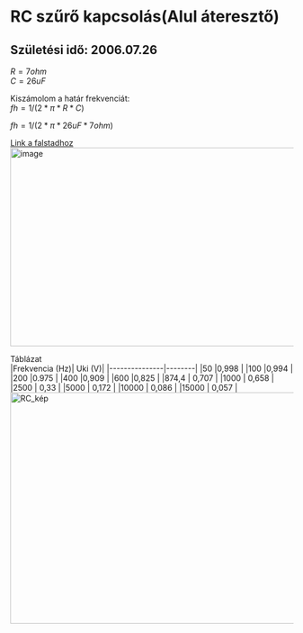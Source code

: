 # RC szűrő kapcsolás(Alul áteresztő)    

## Születési idő: 2006.07.26    

$R= 7ohm$     
$C= 26uF$      
   
Kiszámolom a határ frekvenciát:   
$fh = 1 / (2 * π * R * C)$  

$fh = 1 / (2 * π * 26 uF * 7 ohm)$     

[Link a falstadhoz](https://tinyurl.com/2a6tdv2s)      
<img width="718" height="353" alt="image" src="https://github.com/user-attachments/assets/6b2e2625-9e70-42da-b7a5-80a4ab8ba2c7" />

Táblázat   
|Frekvencia (Hz)|	Uki (V)|
|---------------|--------|
|50             |0,998   |
|100            |0,994   |
|200            |0.975   |
|400            |0,909   |
|600            |0,825   |
|874,4          |	0,707  |
|1000           |	0,658  |
|2500           |	0,33   |
|5000           |	0,172  |
|10000          |	0,086  |
|15000          |	0,057  |
<img width="663" height="411" alt="RC_kép" src="https://github.com/user-attachments/assets/5764338b-0729-4bdf-a9c6-005c10772248" />
